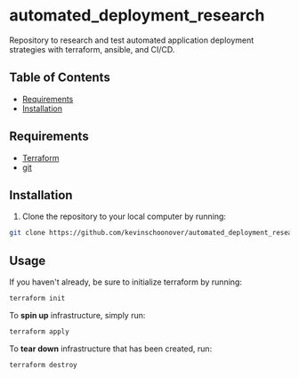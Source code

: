 # automated_deployment_research
Repository to research and test automated application deployment strategies with terraform, ansible, and CI/CD.

## Table of Contents
+ [Requirements](#requirements)
+ [Installation](#installation)

## Requirements
+ [Terraform](https://www.terraform.io/docs/index.html)
+ [git](https://git-scm.com/downloads)

## Installation
1. Clone the repository to your local computer by running: 
```bash
git clone https://github.com/kevinschoonover/automated_deployment_research.git
```

## Usage
If you haven't already, be sure to initialize terraform by running:
```bash
terraform init
```

To **spin up** infrastructure, simply run:
```bash
terraform apply
```

To **tear down** infrastructure that has been created, run:
```bash
terraform destroy
```
